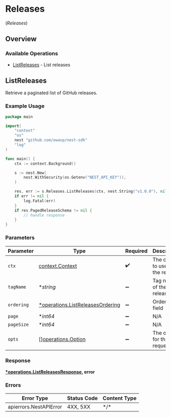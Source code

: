 # Releases
(*Releases*)

## Overview

### Available Operations

* [ListReleases](#listreleases) - List releases

## ListReleases

Retrieve a paginated list of GitHub releases.

### Example Usage

<!-- UsageSnippet language="go" operationID="list_releases" method="get" path="/api/v0/releases/" -->
```go
package main

import(
	"context"
	"os"
	nest "github.com/owasp/nest-sdk"
	"log"
)

func main() {
    ctx := context.Background()

    s := nest.New(
        nest.WithSecurity(os.Getenv("NEST_API_KEY")),
    )

    res, err := s.Releases.ListReleases(ctx, nest.String("v1.0.0"), nil, nest.Int64(1), nil)
    if err != nil {
        log.Fatal(err)
    }
    if res.PagedReleaseSchema != nil {
        // handle response
    }
}
```

### Parameters

| Parameter                                                                           | Type                                                                                | Required                                                                            | Description                                                                         | Example                                                                             |
| ----------------------------------------------------------------------------------- | ----------------------------------------------------------------------------------- | ----------------------------------------------------------------------------------- | ----------------------------------------------------------------------------------- | ----------------------------------------------------------------------------------- |
| `ctx`                                                                               | [context.Context](https://pkg.go.dev/context#Context)                               | :heavy_check_mark:                                                                  | The context to use for the request.                                                 |                                                                                     |
| `tagName`                                                                           | **string*                                                                           | :heavy_minus_sign:                                                                  | Tag name of the release                                                             | v1.0.0                                                                              |
| `ordering`                                                                          | [*operations.ListReleasesOrdering](../../models/operations/listreleasesordering.md) | :heavy_minus_sign:                                                                  | Ordering field                                                                      |                                                                                     |
| `page`                                                                              | **int64*                                                                            | :heavy_minus_sign:                                                                  | N/A                                                                                 |                                                                                     |
| `pageSize`                                                                          | **int64*                                                                            | :heavy_minus_sign:                                                                  | N/A                                                                                 |                                                                                     |
| `opts`                                                                              | [][operations.Option](../../models/operations/option.md)                            | :heavy_minus_sign:                                                                  | The options for this request.                                                       |                                                                                     |

### Response

**[*operations.ListReleasesResponse](../../models/operations/listreleasesresponse.md), error**

### Errors

| Error Type             | Status Code            | Content Type           |
| ---------------------- | ---------------------- | ---------------------- |
| apierrors.NestAPIError | 4XX, 5XX               | \*/\*                  |